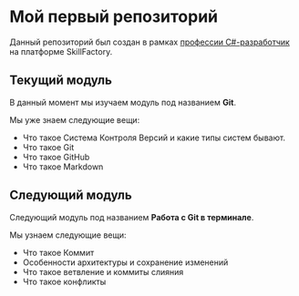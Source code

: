 # Мой первый репозиторий

Данный репозиторий был создан в рамках [профессии C#-разработчик](https://skillfactory.ru/csharp) на платформе SkillFactory.

## Текущий модуль
В данный момент мы изучаем модуль под названием **Git**.

Мы уже знаем следующие вещи:
* Что такое Система Контроля Версий и какие типы систем бывают.
* Что такое Git
* Что такое GitHub
* Что такое Markdown

## Следующий модуль
Следующий модуль под названием **Работа с Git в терминале**.

Мы узнаем следующие вещи:
* Что такое Коммит
* Особенности архитектуры и сохранение изменений
* Что такое ветвление и коммиты слияния
* Что такое конфликты
